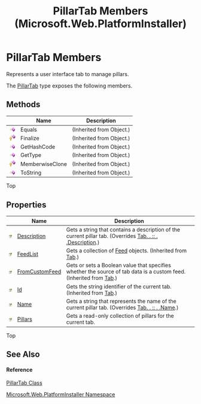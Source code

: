 ﻿---
title: PillarTab Members (Microsoft.Web.PlatformInstaller)
TOCTitle: PillarTab Members
ms:assetid: AllMembers.T:Microsoft.Web.PlatformInstaller.PillarTab
ms:mtpsurl: https://msdn.microsoft.com/en-us/library/microsoft.web.platforminstaller.pillartab_members(v=VS.90)
ms:contentKeyID: 22049561
ms.date: 05/02/2012
mtps_version: v=VS.90
---

# PillarTab Members

Represents a user interface tab to manage pillars.

The [PillarTab](pillartab-class-microsoft-web-platforminstaller.md) type exposes the following members.

## Methods

<table>
<thead>
<tr class="header">
<th> </th>
<th>Name</th>
<th>Description</th>
</tr>
</thead>
<tbody>
<tr class="odd">
<td><img src="images/Dd565996.pubmethod(en-us,VS.90).gif" title="Public method" alt="Public method" /></td>
<td>Equals</td>
<td>(Inherited from Object.)</td>
</tr>
<tr class="even">
<td><img src="images/Dd565996.protmethod(en-us,VS.90).gif" title="Protected method" alt="Protected method" /></td>
<td>Finalize</td>
<td>(Inherited from Object.)</td>
</tr>
<tr class="odd">
<td><img src="images/Dd565996.pubmethod(en-us,VS.90).gif" title="Public method" alt="Public method" /></td>
<td>GetHashCode</td>
<td>(Inherited from Object.)</td>
</tr>
<tr class="even">
<td><img src="images/Dd565996.pubmethod(en-us,VS.90).gif" title="Public method" alt="Public method" /></td>
<td>GetType</td>
<td>(Inherited from Object.)</td>
</tr>
<tr class="odd">
<td><img src="images/Dd565996.protmethod(en-us,VS.90).gif" title="Protected method" alt="Protected method" /></td>
<td>MemberwiseClone</td>
<td>(Inherited from Object.)</td>
</tr>
<tr class="even">
<td><img src="images/Dd565996.pubmethod(en-us,VS.90).gif" title="Public method" alt="Public method" /></td>
<td>ToString</td>
<td>(Inherited from Object.)</td>
</tr>
</tbody>
</table>


Top

## Properties

<table>
<thead>
<tr class="header">
<th> </th>
<th>Name</th>
<th>Description</th>
</tr>
</thead>
<tbody>
<tr class="odd">
<td><img src="images/Dd565996.pubproperty(en-us,VS.90).gif" title="Public property" alt="Public property" /></td>
<td><a href="pillartab-description-property-microsoft-web-platforminstaller.md">Description</a></td>
<td>Gets a string that contains a description of the current pillar tab. (Overrides <a href="tab-description-property-microsoft-web-platforminstaller.md">Tab. . :: . .Description</a>.)</td>
</tr>
<tr class="even">
<td><img src="images/Dd565996.pubproperty(en-us,VS.90).gif" title="Public property" alt="Public property" /></td>
<td><a href="tab-feedlist-property-microsoft-web-platforminstaller.md">FeedList</a></td>
<td>Gets a collection of <a href="feed-class-microsoft-web-platforminstaller.md">Feed</a> objects. (Inherited from <a href="tab-class-microsoft-web-platforminstaller.md">Tab</a>.)</td>
</tr>
<tr class="odd">
<td><img src="images/Dd565996.pubproperty(en-us,VS.90).gif" title="Public property" alt="Public property" /></td>
<td><a href="tab-fromcustomfeed-property-microsoft-web-platforminstaller.md">FromCustomFeed</a></td>
<td>Gets or sets a Boolean value that specifies whether the source of tab data is a custom feed. (Inherited from <a href="tab-class-microsoft-web-platforminstaller.md">Tab</a>.)</td>
</tr>
<tr class="even">
<td><img src="images/Dd565996.pubproperty(en-us,VS.90).gif" title="Public property" alt="Public property" /></td>
<td><a href="tab-id-property-microsoft-web-platforminstaller.md">Id</a></td>
<td>Gets the string identifier of the current tab. (Inherited from <a href="tab-class-microsoft-web-platforminstaller.md">Tab</a>.)</td>
</tr>
<tr class="odd">
<td><img src="images/Dd565996.pubproperty(en-us,VS.90).gif" title="Public property" alt="Public property" /></td>
<td><a href="pillartab-name-property-microsoft-web-platforminstaller.md">Name</a></td>
<td>Gets a string that represents the name of the current pillar tab. (Overrides <a href="tab-name-property-microsoft-web-platforminstaller.md">Tab. . :: . .Name</a>.)</td>
</tr>
<tr class="even">
<td><img src="images/Dd565996.pubproperty(en-us,VS.90).gif" title="Public property" alt="Public property" /></td>
<td><a href="pillartab-pillars-property-microsoft-web-platforminstaller.md">Pillars</a></td>
<td>Gets a read-only collection of pillars for the current tab.</td>
</tr>
</tbody>
</table>


Top

## See Also

#### Reference

[PillarTab Class](pillartab-class-microsoft-web-platforminstaller.md)

[Microsoft.Web.PlatformInstaller Namespace](microsoft-web-platforminstaller-namespace.md)

